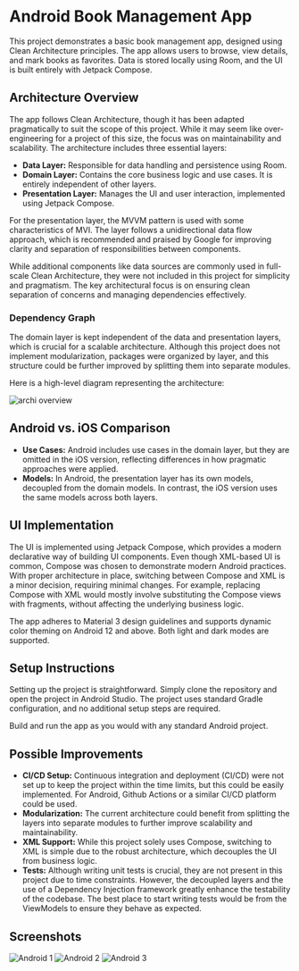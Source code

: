 # Android Book Management App

This project demonstrates a basic book management app, designed using Clean Architecture principles. The app allows users to browse, view details, and mark books as favorites. Data is stored locally using Room, and the UI is built entirely with Jetpack Compose.

## Architecture Overview
The app follows Clean Architecture, though it has been adapted pragmatically to suit the scope of this project. While it may seem like over-engineering for a project of this size, the focus was on maintainability and scalability. The architecture includes three essential layers:

- **Data Layer:** Responsible for data handling and persistence using Room.
- **Domain Layer:** Contains the core business logic and use cases. It is entirely independent of other layers.
- **Presentation Layer:** Manages the UI and user interaction, implemented using Jetpack Compose.

For the presentation layer, the MVVM pattern is used with some characteristics of MVI. The layer follows a unidirectional data flow approach, which is recommended and praised by Google for improving clarity and separation of responsibilities between components.

While additional components like data sources are commonly used in full-scale Clean Architecture, they were not included in this project for simplicity and pragmatism. The key architectural focus is on ensuring clean separation of concerns and managing dependencies effectively.

### Dependency Graph
The domain layer is kept independent of the data and presentation layers, which is crucial for a scalable architecture. Although this project does not implement modularization, packages were organized by layer, and this structure could be further improved by splitting them into separate modules.

Here is a high-level diagram representing the architecture:

![archi overview](https://github.com/user-attachments/assets/831bc022-4776-4574-947b-d94789ab6b33)


## Android vs. iOS Comparison
- **Use Cases:** Android includes use cases in the domain layer, but they are omitted in the iOS version, reflecting differences in how pragmatic approaches were applied.
- **Models:** In Android, the presentation layer has its own models, decoupled from the domain models. In contrast, the iOS version uses the same models across both layers.

## UI Implementation
The UI is implemented using Jetpack Compose, which provides a modern declarative way of building UI components. Even though XML-based UI is common, Compose was chosen to demonstrate modern Android practices. With proper architecture in place, switching between Compose and XML is a minor decision, requiring minimal changes. For example, replacing Compose with XML would mostly involve substituting the Compose views with fragments, without affecting the underlying business logic.

The app adheres to Material 3 design guidelines and supports dynamic color theming on Android 12 and above. Both light and dark modes are supported.

## Setup Instructions
Setting up the project is straightforward. Simply clone the repository and open the project in Android Studio. The project uses standard Gradle configuration, and no additional setup steps are required.

Build and run the app as you would with any standard Android project.

## Possible Improvements
- **CI/CD Setup:** Continuous integration and deployment (CI/CD) were not set up to keep the project within the time limits, but this could be easily implemented. For Android, Github Actions or a similar CI/CD platform could be used.
- **Modularization:** The current architecture could benefit from splitting the layers into separate modules to further improve scalability and maintainability.
- **XML Support:** While this project solely uses Compose, switching to XML is simple due to the robust architecture, which decouples the UI from business logic.
- **Tests:** Although writing unit tests is crucial, they are not present in this project due to time constraints. However, the decoupled layers and the use of a Dependency Injection framework greatly enhance the testability of the codebase. The best place to start writing tests would be from the ViewModels to ensure they behave as expected.

## Screenshots
![Android 1](https://github.com/user-attachments/assets/8f793907-9472-4638-8aca-98e3e38d8f08)
![Android 2](https://github.com/user-attachments/assets/5446e0af-b230-4cc1-99ce-6626bbc03b11)
![Android 3](https://github.com/user-attachments/assets/96330f7d-d461-4a16-9d57-bf7f71dad321)






